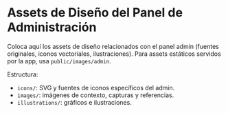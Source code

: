 # Assets de Diseño del Panel de Administración

Coloca aquí los assets de diseño relacionados con el panel admin (fuentes originales, iconos vectoriales, ilustraciones). 
Para assets estáticos servidos por la app, usa `public/images/admin`.

Estructura:
- `icons/`: SVG y fuentes de iconos específicos del admin.
- `images/`: imágenes de contexto, capturas y referencias.
- `illustrations/`: gráficos e ilustraciones.